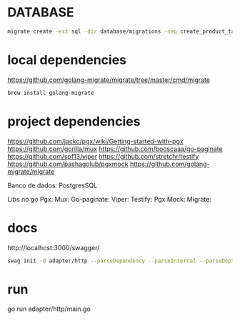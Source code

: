 # DATABASE

```bash
migrate create -ext sql -dir database/migrations -seq create_product_table
```

# local dependencies

https://github.com/golang-migrate/migrate/tree/master/cmd/migrate

```bash
brew install golang-migrate
```

# project dependencies

https://github.com/jackc/pgx/wiki/Getting-started-with-pgx
https://github.com/gorilla/mux
https://github.com/booscaaa/go-paginate
https://github.com/spf13/viper
https://github.com/stretchr/testify
https://github.com/pashagolub/pgxmock
https://github.com/golang-migrate/migrate

Banco de dados: PostgresSQL

Libs no go
Pgx:
Mux:
Go-paginate:
Viper:
Testify:
Pgx Mock:
Migrate:

# docs

http://localhost:3000/swagger/

```bash
swag init -d adapter/http --parseDependency --parseInternal --parseDepth 2 -o adapter/http/docs
```

# run

go run adapter/http/main.go

